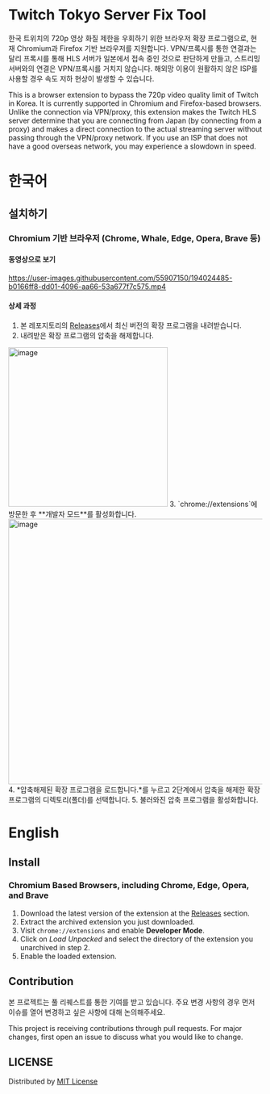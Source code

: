 # Twitch Tokyo Server Fix Tool
한국 트위치의 720p 영상 화질 제한을 우회하기 위한 브라우저 확장 프로그램으로, 현재 Chromium과 Firefox 기반 브라우저를 지원합니다.
VPN/프록시를 통한 연결과는 달리 프록시를 통해 HLS 서버가 일본에서 접속 중인 것으로 판단하게 만들고, 스트리밍 서버와의 연결은 VPN/프록시를 거치지 않습니다.
해외망 이용이 원활하지 않은 ISP를 사용할 경우 속도 저하 현상이 발생할 수 있습니다.

This is a browser extension to bypass the 720p video quality limit of Twitch in Korea. It is currently supported in Chromium and Firefox-based browsers.
Unlike the connection via VPN/proxy, this extension makes the Twitch HLS server determine that you are connecting from Japan (by connecting from a proxy) and makes a direct connection to the actual streaming server without passing through the VPN/proxy network.
If you use an ISP that does not have a good overseas network, you may experience a slowdown in speed.

# 한국어
## 설치하기
### Chromium 기반 브라우저 (Chrome, Whale, Edge, Opera, Brave 등)
#### 동영상으로 보기
https://user-images.githubusercontent.com/55907150/194024485-b0166ff8-dd01-4096-aa66-53a677f7c575.mp4

#### 상세 과정
1. 본 레포지토리의 [Releases](https://github.com/Kwabang/Twitch-Tokyo-Server-Fix-Tool/releases)에서 최신 버전의 확장 프로그램을 내려받습니다.
2. 내려받은 확장 프로그램의 압축을 해제합니다.
<img width="316" alt="image" src="https://user-images.githubusercontent.com/55907150/194024969-f3feac42-e818-47dc-8212-99d5df193f1c.png">
3. `chrome://extensions`에 방문한 후 **개발자 모드**를 활성화합니다.
<img width="526" alt="image" src="https://user-images.githubusercontent.com/55907150/194025201-4c4de73d-e981-4f76-a9d6-0400d76de0b6.png">
4. *압축해제된 확장 프로그램을 로드합니다.*를 누르고 2단계에서 압축을 해제한 확장 프로그램의 디렉토리(폴더)를 선택합니다.
5. 불러와진 압축 프로그램을 활성화합니다.

# English
## Install
### Chromium Based Browsers, including Chrome, Edge, Opera, and Brave
1. Download the latest version of the extension at the [Releases](https://github.com/Kwabang/Twitch-Tokyo-Server-Fix-Tool/releases) section.
2. Extract the archived extension you just downloaded.
3. Visit `chrome://extensions` and enable **Developer Mode**.
4. Click on *Load Unpacked* and select the directory of the extension you unarchived in step 2.
5. Enable the loaded extension.

## Contribution
본 프로젝트는 풀 리퀘스트를 통한 기여를 받고 있습니다.
주요 변경 사항의 경우 먼저 이슈를 열어 변경하고 싶은 사항에 대해 논의해주세요.

This project is receiving contributions through pull requests.
For major changes, first open an issue to discuss what you would like to change.

## LICENSE
Distributed by [MIT License](https://github.com/Kwabang/Twitch-Tokyo-Server-Fix-Tool/blob/main/LICENSE)

